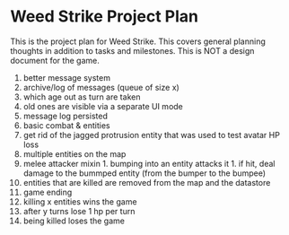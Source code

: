 # Weed Strike Project Plan

This is the project plan for Weed Strike. This covers general planning thoughts in addition to tasks and milestones. This is NOT a design document for the game.

1. better message system
  1. archive/log of messages (queue of size x)
  1. which age out as turn are taken
  1. old ones are visible via a separate UI mode
  1. message log persisted
1. basic combat & entities
  1. get rid of the jagged protrusion entity that was used to test avatar HP loss
  1. multiple entities on the map
  1. melee attacker mixin
    1. bumping into an entity attacks it
    1. if hit, deal damage to the bummped entity (from the bumper to the bumpee)
  1. entities that are killed are removed from the map and the datastore
1. game ending
  1. killing x entities wins the game
  1. after y turns lose 1 hp per turn
  1. being killed loses the game
    